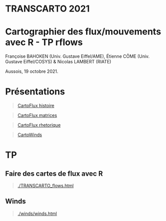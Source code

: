 # TRANSCARTO 2021 
# Cartographier des flux/mouvements avec R - TP rflows
Françoise BAHOKEN (Univ. Gustave Eiffel/AME), Étienne CÔME (Univ. Gustave Eiffel/COSYS) & Nicolas LAMBERT (RIATE)

Aussois, 19 octobre 2021.

# Présentations

> [CartoFlux histoire](https://bit.ly/3Grg9I6)

> [CartoFlux matrices](https://bit.ly/3ErFS1z)

> [CartoFlux rhetorique](https://transcarto.github.io/rflows/presentations/CartoFlux.html#1)

> [CartoWinds](https://transcarto.github.io/rflows/presentations/CartoWinds/TTT_comeetie.html)



# TP

## Faire des cartes de flux avec R

> [./TRANSCARTO_flows.html](https://transcarto.github.io/rflows/TRANSCARTO_flows.html)

## Winds

> [./winds/winds.html](https://transcarto.github.io/rflows/winds/winds.html)



